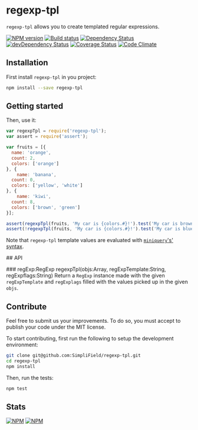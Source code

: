 # regexp-tpl

`regexp-tpl` allows you to create templated regular expressions.

[![NPM version](https://badge.fury.io/js/regexp-tpl.png)](https://npmjs.org/package/regexp-tpl) [![Build status](https://secure.travis-ci.org/SimpliField/regexp-tpl.png)](https://travis-ci.org/SimpliField/regexp-tpl) [![Dependency Status](https://david-dm.org/SimpliField/regexp-tpl.png)](https://david-dm.org/SimpliField/regexp-tpl) [![devDependency Status](https://david-dm.org/SimpliField/regexp-tpl/dev-status.png)](https://david-dm.org/SimpliField/regexp-tpl#info=devDependencies) [![Coverage Status](https://coveralls.io/repos/SimpliField/regexp-tpl/badge.png?branch=master)](https://coveralls.io/r/SimpliField/regexp-tpl?branch=master) [![Code Climate](https://codeclimate.com/github/SimpliField/regexp-tpl.png)](https://codeclimate.com/github/SimpliField/regexp-tpl)

## Installation

First install `regexp-tpl` in you project:
```sh
npm install --save regexp-tpl
```

## Getting started

Then, use it:

```js
var regexpTpl = require('regexp-tpl');
var assert = require('assert');

var fruits = [{
  name: 'orange',
  count: 2,
  colors: ['orange']
}, {
	name: 'banana',
  count: 0,
  colors: ['yellow', 'white']
}, {
	name: 'kiwi',
  count: 8,
  colors: ['brown', 'green']
}];

assert(regexpTpl(fruits, 'My car is {colors.#}!').test('My car is brown!'));
assert(!regexpTpl(fruits, 'My car is {colors.#}!').test('My car is blue!'));
```

Note that `regexp-tpl` template values are evaluated with
 [`miniquery`'s' syntax](https://github.com/SimpliField/miniquery).


## API

### regExp:RegExp regexpTpl(objs:Array, regExpTemplate:String, regExpflags:String)
Return a `RegExp` instance made with the given `regExpTemplate` and `regExplags`
 filled with the values picked up in the given `objs`.

## Contribute

Feel free to submit us your improvements. To do so, you must accept to publish
 your code under the MIT license.

To start contributing, first run the following to setup the development
 environment:
```sh
git clone git@github.com:SimpliField/regexp-tpl.git
cd regexp-tpl
npm install
```

Then, run the tests:
```sh
npm test
```

## Stats
[![NPM](https://nodei.co/npm/regexp-tpl.png?downloads=true&stars=true)](https://nodei.co/npm/regexp-tpl/)
[![NPM](https://nodei.co/npm-dl/regexp-tpl.png)](https://nodei.co/npm/regexp-tpl/)
